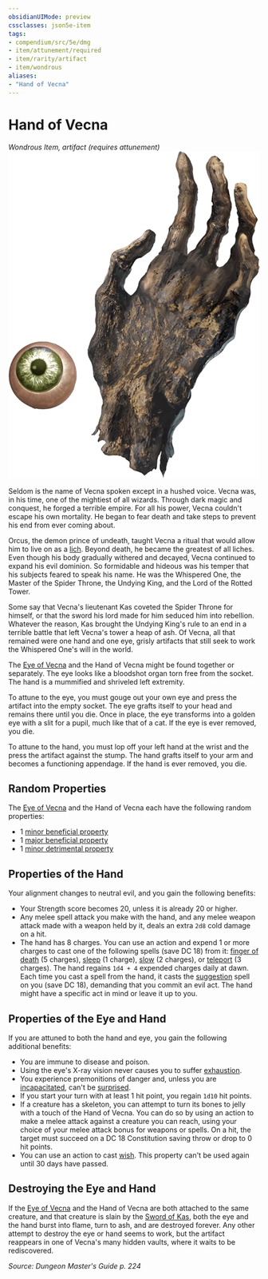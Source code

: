 ```yaml
---
obsidianUIMode: preview
cssclasses: json5e-item
tags:
- compendium/src/5e/dmg
- item/attunement/required
- item/rarity/artifact
- item/wondrous
aliases: 
- "Hand of Vecna"
---
```

# Hand of Vecna
*Wondrous Item, artifact (requires attunement)*  
![](https://raw.githubusercontent.com/5etools-mirror-2/5etools-img/main/items/DMG/Eye%20and%20Hand%20of%20Vecna.webp#right)  


Seldom is the name of Vecna spoken except in a hushed voice. Vecna was, in his time, one of the mightiest of all wizards. Through dark magic and conquest, he forged a terrible empire. For all his power, Vecna couldn't escape his own mortality. He began to fear death and take steps to prevent his end from ever coming about.

Orcus, the demon prince of undeath, taught Vecna a ritual that would allow him to live on as a [lich](git/3-Mechanics/CLI/bestiary/undead/lich.md). Beyond death, he became the greatest of all liches. Even though his body gradually withered and decayed, Vecna continued to expand his evil dominion. So formidable and hideous was his temper that his subjects feared to speak his name. He was the Whispered One, the Master of the Spider Throne, the Undying King, and the Lord of the Rotted Tower.

Some say that Vecna's lieutenant Kas coveted the Spider Throne for himself, or that the sword his lord made for him seduced him into rebellion. Whatever the reason, Kas brought the Undying King's rule to an end in a terrible battle that left Vecna's tower a heap of ash. Of Vecna, all that remained were one hand and one eye, grisly artifacts that still seek to work the Whispered One's will in the world.

The [Eye of Vecna](eye-of-vecna.md) and the Hand of Vecna might be found together or separately. The eye looks like a bloodshot organ torn free from the socket. The hand is a mummified and shriveled left extremity.

To attune to the eye, you must gouge out your own eye and press the artifact into the empty socket. The eye grafts itself to your head and remains there until you die. Once in place, the eye transforms into a golden eye with a slit for a pupil, much like that of a cat. If the eye is ever removed, you die.

To attune to the hand, you must lop off your left hand at the wrist and the press the artifact against the stump. The hand grafts itself to your arm and becomes a functioning appendage. If the hand is ever removed, you die.

## Random Properties

The [Eye of Vecna](eye-of-vecna.md) and the Hand of Vecna each have the following random properties:

- 1 [minor beneficial property](artifact-properties-minor-beneficial-properties.md)  
- 1 [major beneficial property](artifact-properties-major-beneficial-properties.md)  
- 1 [minor detrimental property](artifact-properties-minor-detrimental-properties.md)  

## Properties of the Hand

Your alignment changes to neutral evil, and you gain the following benefits:

- Your Strength score becomes 20, unless it is already 20 or higher.  
- Any melee spell attack you make with the hand, and any melee weapon attack made with a weapon held by it, deals an extra `2d8` cold damage on a hit.  
- The hand has 8 charges. You can use an action and expend 1 or more charges to cast one of the following spells (save DC 18) from it: [finger of death](finger-of-death.md) (5 charges), [sleep](sleep.md) (1 charge), [slow](slow.md) (2 charges), or [teleport](teleport.md) (3 charges). The hand regains `1d4 + 4` expended charges daily at dawn. Each time you cast a spell from the hand, it casts the [suggestion](suggestion.md) spell on you (save DC 18), demanding that you commit an evil act. The hand might have a specific act in mind or leave it up to you.  

## Properties of the Eye and Hand

If you are attuned to both the hand and eye, you gain the following additional benefits:

- You are immune to disease and poison.  
- Using the eye's X-ray vision never causes you to suffer [exhaustion](conditions.md#exhaustion).  
- You experience premonitions of danger and, unless you are [incapacitated](conditions.md#incapacitated), can't be [surprised](conditions.md#surprised).  
- If you start your turn with at least 1 hit point, you regain `1d10` hit points.  
- If a creature has a skeleton, you can attempt to turn its bones to jelly with a touch of the Hand of Vecna. You can do so by using an action to make a melee attack against a creature you can reach, using your choice of your melee attack bonus for weapons or spells. On a hit, the target must succeed on a DC 18 Constitution saving throw or drop to 0 hit points.  
- You can use an action to cast [wish](wish.md). This property can't be used again until 30 days have passed.  

## Destroying the Eye and Hand

If the [Eye of Vecna](eye-of-vecna.md) and the Hand of Vecna are both attached to the same creature, and that creature is slain by the [Sword of Kas](sword-of-kas.md), both the eye and the hand burst into flame, turn to ash, and are destroyed forever. Any other attempt to destroy the eye or hand seems to work, but the artifact reappears in one of Vecna's many hidden vaults, where it waits to be rediscovered.

*Source: Dungeon Master's Guide p. 224*
